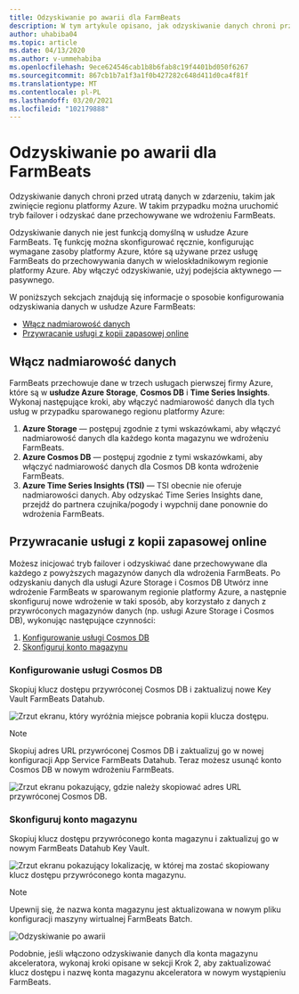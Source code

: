 ```yaml
---
title: Odzyskiwanie po awarii dla FarmBeats
description: W tym artykule opisano, jak odzyskiwanie danych chroni przed utratą danych.
author: uhabiba04
ms.topic: article
ms.date: 04/13/2020
ms.author: v-ummehabiba
ms.openlocfilehash: 9ece624546cab1b8b6fab8c19f4401bd050f6267
ms.sourcegitcommit: 867cb1b7a1f3a1f0b427282c648d411d0ca4f81f
ms.translationtype: MT
ms.contentlocale: pl-PL
ms.lasthandoff: 03/20/2021
ms.locfileid: "102179888"
---
```

# <a name="disaster-recovery-for-farmbeats"></a>Odzyskiwanie po awarii dla FarmBeats

Odzyskiwanie danych chroni przed utratą danych w zdarzeniu, takim jak zwinięcie regionu platformy Azure. W takim przypadku można uruchomić tryb failover i odzyskać dane przechowywane we wdrożeniu FarmBeats.

Odzyskiwanie danych nie jest funkcją domyślną w usłudze Azure FarmBeats. Tę funkcję można skonfigurować ręcznie, konfigurując wymagane zasoby platformy Azure, które są używane przez usługę FarmBeats do przechowywania danych w wieloskładnikowym regionie platformy Azure. Aby włączyć odzyskiwanie, użyj podejścia aktywnego — pasywnego.

W poniższych sekcjach znajdują się informacje o sposobie konfigurowania odzyskiwania danych w usłudze Azure FarmBeats:

- [Włącz nadmiarowość danych](#enable-data-redundancy)
- [Przywracanie usługi z kopii zapasowej online](#restore-service-from-online-backup)


## <a name="enable-data-redundancy"></a>Włącz nadmiarowość danych

FarmBeats przechowuje dane w trzech usługach pierwszej firmy Azure, które są w **usłudze Azure Storage**, **Cosmos DB** i **Time Series Insights**. Wykonaj następujące kroki, aby włączyć nadmiarowość danych dla tych usług w przypadku sparowanego regionu platformy Azure:

1.  **Azure Storage** — postępuj zgodnie z tymi wskazówkami, aby włączyć nadmiarowość danych dla każdego konta magazynu we wdrożeniu FarmBeats.
2.  **Azure Cosmos DB** — postępuj zgodnie z tymi wskazówkami, aby włączyć nadmiarowość danych dla Cosmos DB konta wdrożenie FarmBeats.
3.  **Azure Time Series Insights (TSI)** — TSI obecnie nie oferuje nadmiarowości danych. Aby odzyskać Time Series Insights dane, przejdź do partnera czujnika/pogody i wypchnij dane ponownie do wdrożenia FarmBeats.

## <a name="restore-service-from-online-backup"></a>Przywracanie usługi z kopii zapasowej online

Możesz inicjować tryb failover i odzyskiwać dane przechowywane dla każdego z powyższych magazynów danych dla wdrożenia FarmBeats. Po odzyskaniu danych dla usługi Azure Storage i Cosmos DB Utwórz inne wdrożenie FarmBeats w sparowanym regionie platformy Azure, a następnie skonfiguruj nowe wdrożenie w taki sposób, aby korzystało z danych z przywróconych magazynów danych (np. usługi Azure Storage i Cosmos DB), wykonując następujące czynności:

1. [Konfigurowanie usługi Cosmos DB](#configure-cosmos-db)
2. [Skonfiguruj konto magazynu](#configure-storage-account)


### <a name="configure-cosmos-db"></a>Konfigurowanie usługi Cosmos DB

Skopiuj klucz dostępu przywróconej Cosmos DB i zaktualizuj nowe Key Vault FarmBeats Datahub.


  ![Zrzut ekranu, który wyróżnia miejsce pobrania kopii klucza dostępu.](./media/disaster-recovery-for-farmbeats/key-vault-secrets.png)

> [!NOTE]
> Skopiuj adres URL przywróconej Cosmos DB i zaktualizuj go w nowej konfiguracji App Service FarmBeats Datahub. Teraz możesz usunąć konto Cosmos DB w nowym wdrożeniu FarmBeats.

  ![Zrzut ekranu pokazujący, gdzie należy skopiować adres URL przywróconej Cosmos DB.](./media/disaster-recovery-for-farmbeats/configuration.png)

### <a name="configure-storage-account"></a>Skonfiguruj konto magazynu

Skopiuj klucz dostępu przywróconego konta magazynu i zaktualizuj go w nowym FarmBeats Datahub Key Vault.

![Zrzut ekranu pokazujący lokalizację, w której ma zostać skopiowany klucz dostępu przywróconego konta magazynu.](./media/disaster-recovery-for-farmbeats/key-vault-7-secrets.png)

>[!NOTE]
> Upewnij się, że nazwa konta magazynu jest aktualizowana w nowym pliku konfiguracji maszyny wirtualnej FarmBeats Batch.

![Odzyskiwanie po awarii](./media/disaster-recovery-for-farmbeats/batch-prep-files.png)

Podobnie, jeśli włączono odzyskiwanie danych dla konta magazynu akceleratora, wykonaj kroki opisane w sekcji Krok 2, aby zaktualizować klucz dostępu i nazwę konta magazynu akceleratora w nowym wystąpieniu FarmBeats.
